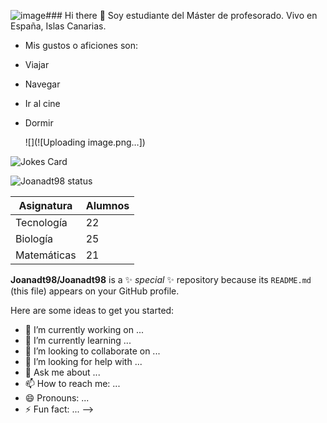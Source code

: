 ![image](https://github.com/Joanadt98/Joanadt98/assets/148484350/3c7fd5f8-aecd-42fa-aae7-55975237a9b9)### Hi there 👋
Soy estudiante del Máster de profesorado. Vivo en España, Islas Canarias.
- Mis gustos o aficiones son: 
* Viajar
* Navegar
* Ir al cine
* Dormir

  
  ![](![Uploading image.png…])
  
![Jokes Card](https://readme-jokes.vercel.app/api)


![Joanadt98 status](https://github.com/Joanadt98/Joanadt98)

Asignatura   |   Alumnos
---------    |  ---------
Tecnología   |     22
Biología     |     25
Matemáticas  |     21

**Joanadt98/Joanadt98** is a ✨ _special_ ✨ repository because its `README.md` (this file) appears on your GitHub profile.

Here are some ideas to get you started:

- 🔭 I’m currently working on ...
- 🌱 I’m currently learning ...
- 👯 I’m looking to collaborate on ...
- 🤔 I’m looking for help with ...
- 💬 Ask me about ...
- 📫 How to reach me: ...
- 😄 Pronouns: ...
- ⚡ Fun fact: ...
-->
